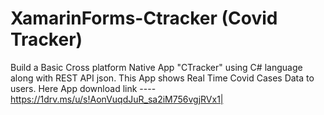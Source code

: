# XamarinForms-Ctracker (Covid Tracker)
Build a Basic Cross platform Native App "CTracker"  using C# language along with REST API json. This App shows Real Time Covid Cases Data to users. 
Here App download link ----
https://1drv.ms/u/s!AonVuqdJuR_sa2iM756vgjRVx1|
